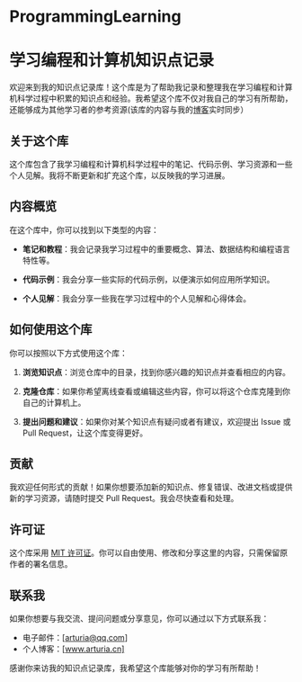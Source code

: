 # ProgrammingLearning
# 学习编程和计算机知识点记录

欢迎来到我的知识点记录库！这个库是为了帮助我记录和整理我在学习编程和计算机科学过程中积累的知识点和经验。我希望这个库不仅对我自己的学习有所帮助，还能够成为其他学习者的参考资源(该库的内容与我的[博客](www.arturia.cn)实时同步）

## 关于这个库

这个库包含了我学习编程和计算机科学过程中的笔记、代码示例、学习资源和一些个人见解。我将不断更新和扩充这个库，以反映我的学习进展。

## 内容概览

在这个库中，你可以找到以下类型的内容：

- **笔记和教程**：我会记录我学习过程中的重要概念、算法、数据结构和编程语言特性等。

- **代码示例**：我会分享一些实际的代码示例，以便演示如何应用所学知识。

- **个人见解**：我会分享一些我在学习过程中的个人见解和心得体会。

## 如何使用这个库

你可以按照以下方式使用这个库：

1. **浏览知识点**：浏览仓库中的目录，找到你感兴趣的知识点并查看相应的内容。

2. **克隆仓库**：如果你希望离线查看或编辑这些内容，你可以将这个仓库克隆到你自己的计算机上。

3. **提出问题和建议**：如果你对某个知识点有疑问或者有建议，欢迎提出 Issue 或 Pull Request，让这个库变得更好。

## 贡献

我欢迎任何形式的贡献！如果你想要添加新的知识点、修复错误、改进文档或提供新的学习资源，请随时提交 Pull Request。我会尽快查看和处理。

## 许可证

这个库采用 [MIT 许可证](LICENSE)。你可以自由使用、修改和分享这里的内容，只需保留原作者的署名信息。

## 联系我

如果你想要与我交流、提问问题或分享意见，你可以通过以下方式联系我：

- 电子邮件：[arturia@qq.com]
- 个人博客：[www.arturia.cn]

感谢你来访我的知识点记录库，我希望这个库能够对你的学习有所帮助！


